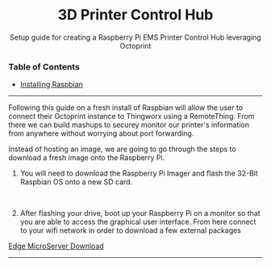<h1 align="center">3D Printer Control Hub</h1>
<p align="center">Setup guide for creating a Raspberry Pi EMS Printer Control Hub leveraging Octoprint</p> 


### Table of Contents  
* [Installing Raspbian](#raspbian)  
---
Following this guide on a fresh install of Raspbian will allow the user to connect their Octoprint instance to Thingworx using a RemoteThing. From there we can build mashups to securey monitor
our printer's information from anywhere without worrying about port forwarding. 



Instead of hosting an image, we are going to go through the steps to download a fresh image onto the Raspberry Pi. 

1. You will need to download the Raspberry Pi Imager and flash the 32-Bit Raspbian OS onto a new SD card. 
<br>

2. After flashing your drive, boot up your Raspberry Pi on a monitor so that you are able to access the graphical user interface. From here connect to your wifi network in order to download a few external packages




[Edge MicroServer Download](https://developer.thingworx.com/resources/guides/thingworx-raspberry-pi-quickstart)

---
<a name="properties"/>
